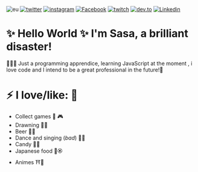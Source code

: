 ![eu](https://dev-to-uploads.s3.amazonaws.com/uploads/articles/566s8qvl8qmywi9wox7m.jpg)
[![twitter](https://dev-to-uploads.s3.amazonaws.com/uploads/articles/y09r2omyoftbnkh5t0u8.png)](https://twitter.com/punkypixy)
[![instagram](https://dev-to-uploads.s3.amazonaws.com/uploads/articles/2os0p4lg4eh62da08v6g.png)](https://www.instagram.com/punkypixy/)
[![Facebook](https://dev-to-uploads.s3.amazonaws.com/uploads/articles/0f9ihnkit6vwj5hcuxh8.png)](https://www.facebook.com/akemi.amayatak/)
[![twitch](https://dev-to-uploads.s3.amazonaws.com/uploads/articles/zdquqsvopckykj4su5a2.png)](https://www.twitch.tv/punkypixy/clips?filter=clips&range=all)
[![dev.to](https://dev-to-uploads.s3.amazonaws.com/uploads/articles/6zag1uw9udjjgvwshrls.png)](https://dev.to/sabrinabarros)
[![Linkedin](https://dev-to-uploads.s3.amazonaws.com/uploads/articles/rsctn5dr09xll8fsvro6.png)](https://www.linkedin.com/in/sabrina-barros-5b9610205/)

# ✨ Hello World ✨ I'm Sasa, a brilliant disaster!

👩🏻‍💻 Just a programming apprendice, learning JavaScript at the moment , i love code and I intend to be a great professional in the future!🌸

# ⚡ I love/like: 💖

 - Collect games 👾 🎮
 - Drawning 🎨🎴
 - Beer 🍻🍺
 - Dance and singing (*bad*) 🎤🎶
 - Candy 🍰🍫
 - Japanese food 🍣🏵
 - Animes ⛩🐲
